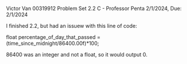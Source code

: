 Victor Van
00319912
Problem Set 2.2
C - Professor Penta
2/1/2024, Due: 2/1/2024

I finished 2.2, but had an issuew with this line of code:

float percentage_of_day_that_passed = (time_since_midnight/86400.00f)*100;

86400 was an integer and not a float, so it would output 0.